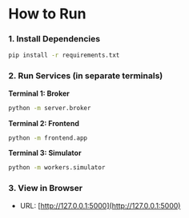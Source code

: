 # How to Run

### 1. Install Dependencies

```bash
pip install -r requirements.txt
```

### 2. Run Services (in separate terminals)

**Terminal 1: Broker**

```bash
python -m server.broker
```

**Terminal 2: Frontend**

```bash
python -m frontend.app
```

**Terminal 3: Simulator**

```bash
python -m workers.simulator
```

### 3. View in Browser

- URL: [http://127.0.0.1:5000](http://127.0.0.1:5000)

